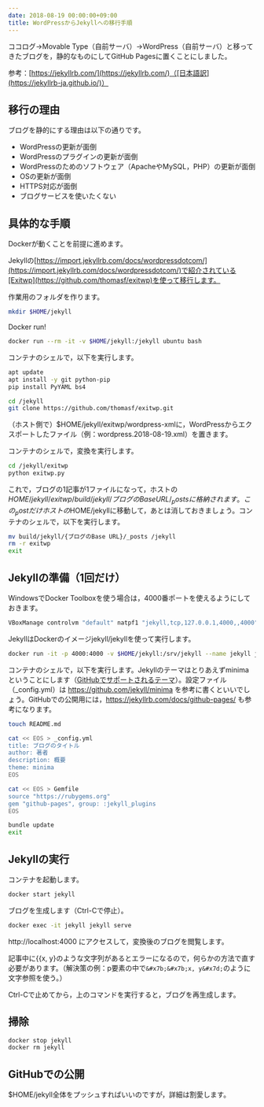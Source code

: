 ```yaml
---
date: 2018-08-19 00:00:00+09:00
title: WordPressからJekyllへの移行手順
---
```


ココログ→Movable Type（自前サーバ）→WordPress（自前サーバ）と移ってきたブログを，静的なものにしてGitHub Pagesに置くことにしました。

参考：[https://jekyllrb.com/](https://jekyllrb.com/)（[日本語訳](https://jekyllrb-ja.github.io/)）

## 移行の理由

ブログを静的にする理由は以下の通りです。

* WordPressの更新が面倒
* WordPressのプラグインの更新が面倒
* WordPressのためのソフトウェア（ApacheやMySQL，PHP）の更新が面倒
* OSの更新が面倒
* HTTPS対応が面倒
* ブログサービスを使いたくない


## 具体的な手順

Dockerが動くことを前提に進めます。

Jekyllの[https://import.jekyllrb.com/docs/wordpressdotcom/](https://import.jekyllrb.com/docs/wordpressdotcom/)で紹介されている[Exitwp](https://github.com/thomasf/exitwp)を使って移行します。

作業用のフォルダを作ります。

```bash
mkdir $HOME/jekyll
```

Docker run!

```bash
docker run --rm -it -v $HOME/jekyll:/jekyll ubuntu bash
```

コンテナのシェルで，以下を実行します。

```bash
apt update
apt install -y git python-pip
pip install PyYAML bs4

cd /jekyll
git clone https://github.com/thomasf/exitwp.git
```

（ホスト側で）$HOME/jekyll/exitwp/wordpress-xmlに，WordPressからエクスポートしたファイル（例：wordpress.2018-08-19.xml）を置きます。

コンテナのシェルで，変換を実行します。

```bash
cd /jekyll/exitwp
python exitwp.py
```

これで，ブログの1記事が1ファイルになって，ホストの$HOME/jekyll/exitwp/build/jekyll/{ブログのBase URL}/_posts に格納されます。この_postだけホストの$HOME/jekyllに移動して，あとは消しておきましょう。コンテナのシェルで，以下を実行します。

```bash
mv build/jekyll/{ブログのBase URL}/_posts /jekyll
rm -r exitwp
exit
```

## Jekyllの準備（1回だけ）

WindowsでDocker Toolboxを使う場合は，4000番ポートを使えるようにしておきます。

```bash
VBoxManage controlvm "default" natpf1 "jekyll,tcp,127.0.0.1,4000,,4000"
```

JekyllはDockerのイメージjekyll/jekyllを使って実行します。

```bash
docker run -it -p 4000:4000 -v $HOME/jekyll:/srv/jekyll --name jekyll jekyll/jekyll bash
```

コンテナのシェルで，以下を実行します。Jekyllのテーマはとりあえずminimaということにします（[GitHubでサポートされるテーマ](https://pages.github.com/themes/)）。設定ファイル（_config.yml）は https://github.com/jekyll/minima を参考に書くといいでしょう。GitHubでの公開用には，https://jekyllrb.com/docs/github-pages/ も参考になります。

```bash
touch README.md

cat << EOS > _config.yml
title: ブログのタイトル
author: 著者
description: 概要
theme: minima
EOS

cat << EOS > Gemfile
source "https://rubygems.org"
gem "github-pages", group: :jekyll_plugins
EOS

bundle update
exit
```

## Jekyllの実行

コンテナを起動します。

```bash
docker start jekyll
```

ブログを生成します（Ctrl-Cで停止）。

```bash
docker exec -it jekyll jekyll serve
```

http://localhost:4000 にアクセスして，変換後のブログを閲覧します。

<p>記事中に&#x7b;&#x7b;x, y&#x7d;のような文字列があるとエラーになるので，何らかの方法で直す必要があります。（解決策の例：p要素の中で<code>&amp;#x7b;&amp;#x7b;x, y&amp;#x7d;</code>のように文字参照を使う。）</p>

Ctrl-Cで止めてから，上のコマンドを実行すると，ブログを再生成します。

## 掃除

```bash
docker stop jekyll
docker rm jekyll
```

## GitHubでの公開

$HOME/jekyll全体をプッシュすればいいのですが，詳細は割愛します。